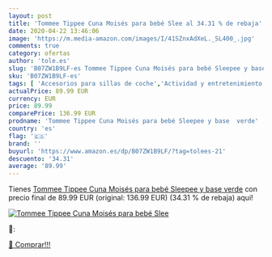 ```yaml
---
layout: post
title: 'Tommee Tippee Cuna Moisés para bebé Slee al 34.31 % de rebaja'
date: 2020-04-22 13:46:06
image: 'https://m.media-amazon.com/images/I/41SZnxAdXeL._SL400_.jpg'
comments: true
category: ofertas
author: 'tole.es'
slug: 'B07ZW1B9LF-es Tommee Tippee Cuna Moisés para bebé Sleepee y base verde'
sku: 'B07ZW1B9LF-es'
tags: [ 'Accesorios para sillas de coche','Actividad y entretenimiento','Andadores','Bebé','Espejos para asientos traseros','Higiene y cuidado','Sillas de coche y accesorios','Toallitas húmedas para bebé','Toallitas y accesorios para bebé','bebé','tommee', ]
actualPrice: 89.99 EUR
currency: EUR
price: 89.99
comparePrice: 136.99 EUR
prodname: 'Tommee Tippee Cuna Moisés para bebé Sleepee y base  verde'
country: 'es'
flag: '🇪🇸'
brand: ''
buyurl: 'https://www.amazon.es/dp/B07ZW1B9LF/?tag=tolees-21'
descuento: '34.31'
average: '89.99'
---
```


Tienes [Tommee Tippee Cuna Moisés para bebé Sleepee y base  verde](https://www.amazon.es/dp/B07ZW1B9LF/?tag=tolees-21) con precio final de  89.99 EUR (original: 136.99 EUR) (34.31 %  de rebaja) aqui!

[![Tommee Tippee Cuna Moisés para bebé Slee](https://m.media-amazon.com/images/I/41SZnxAdXeL._SL400_.jpg)](https://www.amazon.es/dp/B07ZW1B9LF/?tag=tolees-21)

🔎:


[🛒 Comprar!!!](https://www.amazon.es/dp/B07ZW1B9LF/?tag=tolees-21)
